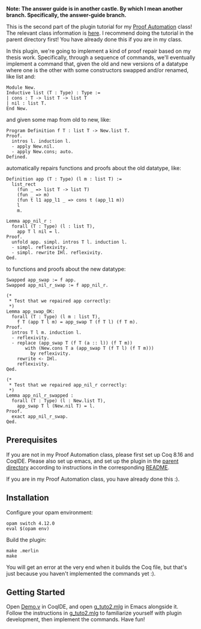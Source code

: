 **Note: The answer guide is in another castle. By which I mean another branch. Specifically, the answer-guide branch.**

This is the second part of the plugin tutorial for my [Proof Automation](https://dependenttyp.es/classes/598sp2022.html) class! The relevant class information is [here](https://dependenttyp.es/classes/artifacts/16-repair.html). I recommend doing the tutorial in the parent directory first! You have already done this if you are in my class.

In this plugin, we're going to implement a kind of proof repair based on my thesis work.
Specifically, through a sequence of commands, we'll eventually implement a command that,
given the old and new versions of a datatype where one is the other with some constructors
swapped and/or renamed, like list and:

```
Module New.
Inductive list (T : Type) : Type :=
| cons : T -> list T -> list T
| nil : list T.
End New.
```

and given some map from old to new, like:


```
Program Definition f T : list T -> New.list T.
Proof.
  intros l. induction l.
  - apply New.nil.
  - apply New.cons; auto.
Defined.
```

automatically repairs functions and proofs about the old datatype, like:

```
Definition app (T : Type) (l m : list T) :=
  list_rect
    (fun _ => list T -> list T)
    (fun _ => m)
    (fun t l1 app_l1 _ => cons t (app_l1 m))   
    l
    m.

Lemma app_nil_r :
  forall (T : Type) (l : list T),
    app T l nil = l.
Proof.
  unfold app. simpl. intros T l. induction l.
  - simpl. reflexivity.
  - simpl. rewrite IHl. reflexivity.
Qed.
```

to functions and proofs about the new datatype:

```
Swapped app_swap := f app.
Swapped app_nil_r_swap := f app_nil_r.

(*
 * Test that we repaired app correctly:
 *)
Lemma app_swap_OK:
  forall (T : Type) (l m : list T),
    f T (app T l m) = app_swap T (f T l) (f T m).
Proof.
  intros T l m. induction l.
  - reflexivity.
  - replace (app_swap T (f T (a :: l)) (f T m))
       with (New.cons T a (app_swap T (f T l) (f T m)))
         by reflexivity.
    rewrite <- IHl.
    reflexivity.
Qed.

(*
 * Test that we repaired app_nil_r correctly:
 *)
Lemma app_nil_r_swapped :
  forall (T : Type) (l : New.list T),
    app_swap T l (New.nil T) = l.
Proof.
  exact app_nil_r_swap.
Qed.
```

## Prerequisites

If you are not in my Proof Automation class, please first set up
Coq 8.16 and CoqIDE. Please also set up emacs, and set up the plugin in the [parent directory](../) according to instructions in the corresponding [README](../README.md).

If you are in my Proof Automation class, you have already done this :).

## Installation

Configure your opam environment:

```
opam switch 4.12.0
eval $(opam env)
```

Build the plugin:

```
make .merlin
make
```

You will get an error at the very end when it builds the Coq file, but that's just
because you haven't implemented the commands yet :).

## Getting Started

Open [Demo.v](./theories/Demo.v) in CoqIDE, and open [g_tuto2.mlg](./src/g_tuto2.mlg)
in Emacs alongside it. Follow the instructions in [g_tuto2.mlg](./src/g_tuto2.mlg)
to familiarize yourself with plugin development, then implement the commands.
Have fun!



